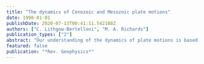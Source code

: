 ```yaml
---
title: "The dynamics of Cenozoic and Mesozoic plate motions"
date: 1998-01-01
publishDate: 2020-07-13T00:41:11.542188Z
authors: ["C. Lithgow-Bertelloni", "M. A. Richards"]
publication_types: ["2"]
abstract: "Our understanding of the dynamics of plate motions is based almost entirely upon modeling of present-day plate motions. A fuller understanding, however, can be derived from consideration of the history of plate motions. Here we investigate the kinematics of the last 120 Myr of plate motions and the dynamics of Cenozoic motions, paying special attention to changes in the character of plate motions and plate-driving forces. We analyze the partitioning of the observed surface velocity field into toroidal (transform/spin) and poloidal (spreading/subduction) motions. The present-day field is not equipartitioned in poloidal and toroidal components; toroidal motions account for only one third of the total. The toroidal/poloidal ratio has changed substantially in the last 120 Myr with poloidal motion decreasing significantly after 43 Ma while toroidal motion remains essentially constant; this result is not explained by changes in plate geometry alone. We develop a self-consistent model of plate motions by (1) constructing a straightforward model of mantle density heterogeneity based largely upon subduction history and then (2) calculating the induced plate motions for each stage of the Cenozoic. The \"slab\" heterogeneity model compares rather well with seismic heterogeneity models, especially away from the thermochemical boundary layers near the surface and core-mantle boundary. The slab model predicts the observed geoid extremely well, although comparison between predicted and observed dynamic topography is ambiguous. The midmantle heterogeneities that explain much of the observed seismic heterogeneity and geoid are derived largely from late Mesozoic and early Cenozoic subduction, when subduction rates were much higher than they are at present. The plate motion model itself successfully predicts Cenozoic plate motions (global correlations of 0.7-0.9) for mantle viscosity structures that are consistent with a variety of geophysical studies. We conclude that the main plate-driving forces come from subducted slabs (>90%), with forces due to lithospheric effects (e.g., oceanic plate thickening) providing a very minor component (<10%). For whole mantle convection, most of the slab buoyancy forces are derived from lower mantle slabs. Unfortunately, we cannot reproduce the toroidal/poloidal partitioning ratios observed for the Cenozoic, nor do our models explain apparently sudden plate motion changes that define stage boundaries. The most conspicuous failure is our inability to reproduce the westward jerk of the Pacific plate at 43 Ma implied by the great bend in the Hawaiian-Emperor seamount chain. Our model permits an interesting test of the hypothesis that the collision of India with Asia may have caused the Hawaiian-Emperor bend. However, we find that this collision has no effect on the motion of the Pacific plate, implying that important plate boundary effects are missing in our models. Future progress in understanding global plate motions requires (1) more complete plate reconstruction information, including, especially, uncertainty estimates for past plate boundaries, (2) better treatment of plate boundary fault mechanics in plate motion models, (3) application of numerical convection models, constrained by global plate motion histories, to replace ad hoc mantle heterogeneity models, (4) better calibration of these heterogeneity models with seismic heterogeneity constraints, and (5) more comprehensive comparison of global plate/mantle dynamics models with geologic data, especially indicators of intraplate stress and strain, and constraints on dynamic topography derived from the stratigraphic record of sea level change."
featured: false
publication: "*Rev. Geophysics*"
---
```


